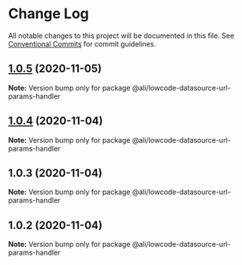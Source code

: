 # Change Log

All notable changes to this project will be documented in this file.
See [Conventional Commits](https://conventionalcommits.org) for commit guidelines.

<a name="1.0.5"></a>
## [1.0.5](https://gitlab.alibaba-inc.com/ali-lowcode/ali-lowcode-engine/compare/@ali/lowcode-datasource-url-params-handler@1.0.4...@ali/lowcode-datasource-url-params-handler@1.0.5) (2020-11-05)




**Note:** Version bump only for package @ali/lowcode-datasource-url-params-handler

<a name="1.0.4"></a>
## [1.0.4](https://gitlab.alibaba-inc.com/ali-lowcode/ali-lowcode-engine/compare/@ali/lowcode-datasource-url-params-handler@1.0.3...@ali/lowcode-datasource-url-params-handler@1.0.4) (2020-11-04)




**Note:** Version bump only for package @ali/lowcode-datasource-url-params-handler

<a name="1.0.3"></a>
## 1.0.3 (2020-11-04)




**Note:** Version bump only for package @ali/lowcode-datasource-url-params-handler

<a name="1.0.2"></a>
## 1.0.2 (2020-11-04)




**Note:** Version bump only for package @ali/lowcode-datasource-url-params-handler
